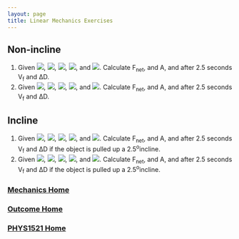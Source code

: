 ```yaml
---
layout: page
title: Linear Mechanics Exercises
---
```

## Non-incline
1. Given <img src="https://latex.codecogs.com/svg.latex?\large&space;g=-9.81 m/s^2"/>, <img src="https://latex.codecogs.com/svg.latex?\large&space;F_A=215N@0^{o}"/>, <img src="https://latex.codecogs.com/svg.latex?\large&space;µ=0.25"/>, <img src="https://latex.codecogs.com/svg.latex?\large&space;mass=65kg"/>, and <img src="https://latex.codecogs.com/svg.latex?\large&space;V_i=\left[\begin{array}{c}0\\0\end{array}\right]m/s"/>. Calculate F<sub>net</sub>, and A, and after 2.5 seconds V<sub>f</sub> and ΔD.
2. Given <img src="https://latex.codecogs.com/svg.latex?\large&space;g=-9.81 m/s^2"/>, <img src="https://latex.codecogs.com/svg.latex?\large&space;F_A=215N@10^{o}"/>, <img src="https://latex.codecogs.com/svg.latex?\large&space;µ=0.25"/>, <img src="https://latex.codecogs.com/svg.latex?\large&space;mass=65kg"/>, and <img src="https://latex.codecogs.com/svg.latex?\large&space;V_i=\left[\begin{array}{c}0\\0\end{array}\right]m/s"/>. Calculate F<sub>net</sub>, and A, and after 2.5 seconds V<sub>f</sub> and ΔD.

## Incline
1. Given <img src="https://latex.codecogs.com/svg.latex?\large&space;g=-9.81 m/s^2"/>, <img src="https://latex.codecogs.com/svg.latex?\large&space;F_A=215N@0^{o}"/>, <img src="https://latex.codecogs.com/svg.latex?\large&space;µ=0.25"/>, <img src="https://latex.codecogs.com/svg.latex?\large&space;mass=65kg"/>, and <img src="https://latex.codecogs.com/svg.latex?\large&space;V_i=\left[\begin{array}{c}0\\0\end{array}\right]m/s"/>. Calculate F<sub>net</sub>, and A, and after 2.5 seconds V<sub>f</sub> and ΔD if the object is pulled up a 2.5<sup>o</sup>incline.
2. Given <img src="https://latex.codecogs.com/svg.latex?\large&space;g=-9.81 m/s^2"/>, <img src="https://latex.codecogs.com/svg.latex?\large&space;F_A=215N@5^{o}"/>, <img src="https://latex.codecogs.com/svg.latex?\large&space;µ=0.25"/>, <img src="https://latex.codecogs.com/svg.latex?\large&space;mass=65kg"/>, and <img src="https://latex.codecogs.com/svg.latex?\large&space;V_i=\left[\begin{array}{c}0\\0\end{array}\right]m/s"/>. Calculate F<sub>net</sub>, and A, and after 2.5 seconds V<sub>f</sub> and ΔD if the object is pulled up a 2.5<sup>o</sup>incline.

### [Mechanics Home](mechanics.md)
### [Outcome Home](outcome3.md)
### [PHYS1521 Home](../)